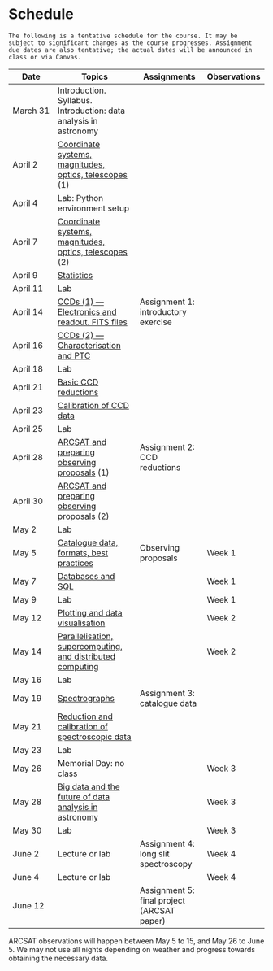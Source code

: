 # Schedule

```{caution}
The following is a tentative schedule for the course. It may be subject to significant changes as the course progresses. Assignment due dates are also tentative; the actual dates will be announced in class or via Canvas.
```

| Date          | Topics                                                                                                                       | Assignments                                | Observations |
| ------------- | ---------------------------------------------------------------------------------------------------------------------------- | ------------------------------------------ | ------------ |
| March&nbsp;31 | Introduction. Syllabus. <br>Introduction: data analysis in astronomy                                                         |
| April&nbsp;2  | [Coordinate systems, magnitudes, optics, telescopes](./lecture_notes/intro_concepts/intro_concepts.md) (1)                   |                                            |              |
| April&nbsp;4  | Lab: Python environment setup                                                                                                |                                            |              |
| April&nbsp;7  | [Coordinate systems, magnitudes, optics, telescopes](./lecture_notes/intro_concepts/intro_concepts.md) (2)                   |                                            |              |
| April&nbsp;9  | [Statistics](./lecture_notes/statistics/statistics.md)                                                                       |                                            |              |
| April&nbsp;11 | Lab                                                                                                                          |                                            |              |
| April&nbsp;14 | [CCDs (1) — Electronics and readout. FITS files](./lecture_notes/ccds/ccds.md)                                               | Assignment 1: introductory exercise        |              |
| April&nbsp;16 | [CCDs (2) — Characterisation and PTC](./lecture_notes/ccds/ccds.md)                                                          |                                            |              |
| April&nbsp;18 | Lab                                                                                                                          |                                            |              |
| April&nbsp;21 | [Basic CCD reductions](./lecture_notes/ccd_reductions/ccd_reductions.md)                                                     |                                            |              |
| April&nbsp;23 | [Calibration of CCD data](./lecture_notes/ccd_calibration/ccd_calibration.md)                                                |                                            |              |
| April&nbsp;25 | Lab                                                                                                                          |                                            |              |
| April&nbsp;28 | [ARCSAT and preparing observing proposals](./lecture_notes/arcsat_proposals/arcsat_proposals.md) (1)                         | Assignment 2: CCD reductions               |              |
| April&nbsp;30 | [ARCSAT and preparing observing proposals](./lecture_notes/arcsat_proposals/arcsat_proposals.md) (2)                         |                                            |              |
| May&nbsp;2    | Lab                                                                                                                          |                                            |              |
| May&nbsp;5    | [Catalogue data, formats, best practices](./lecture_notes/catalogue_data/catalogue_data.md)                                  | Observing proposals                        | Week 1       |
| May&nbsp;7    | [Databases and SQL](./lecture_notes/databases/databases.md)                                                                  |                                            | Week 1       |
| May&nbsp;9    | Lab                                                                                                                          |                                            | Week 1       |
| May&nbsp;12   | [Plotting and data visualisation](./lecture_notes/data_visualisation/data_visualisation.md)                                  |                                            | Week 2       |
| May&nbsp;14   | [Parallelisation, supercomputing, and distributed computing](./lecture_notes/distributed_computing/distributed_computing.md) |                                            | Week 2       |
| May&nbsp;16   | Lab                                                                                                                          |                                            |              |
| May&nbsp;19   | [Spectrographs](./lecture_notes/spectrographs/spectrographs.md)                                                              | Assignment 3: catalogue data               |              |
| May&nbsp;21   | [Reduction and calibration of spectroscopic data](./lecture_notes/spec_data_reduction/spec_data_reduction.md)                |                                            |              |
| May&nbsp;23   | Lab                                                                                                                          |                                            |              |
| May&nbsp;26   | Memorial Day: no class                                                                                                       |                                            | Week 3       |
| May&nbsp;28   | [Big data and the future of data analysis in astronomy](./lecture_notes/big_data/big_data.md)                                |                                            | Week 3       |
| May&nbsp;30   | Lab                                                                                                                          |                                            | Week 3       |
| June&nbsp;2   | Lecture or lab                                                                                                               | Assignment 4: long slit spectroscopy       | Week 4       |
| June&nbsp;4   | Lecture or lab                                                                                                               |                                            | Week 4       |
| June&nbsp;12  |                                                                                                                              | Assignment 5: final project (ARCSAT paper) |              |

ARCSAT observations will happen between May 5 to 15, and May 26 to June 5. We may not use all nights depending on weather and progress towards obtaining the necessary data.
